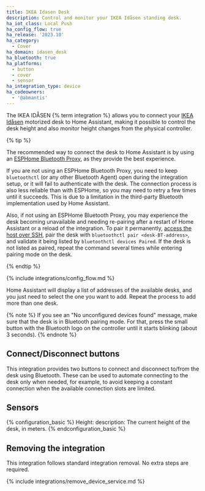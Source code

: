 ```yaml
---
title: IKEA Idasen Desk
description: Control and monitor your IKEA Idåsen standing desk.
ha_iot_class: Local Push
ha_config_flow: true
ha_release: '2023.10'
ha_category:
  - Cover
ha_domain: idasen_desk
ha_bluetooth: true
ha_platforms:
  - button
  - cover
  - sensor
ha_integration_type: device
ha_codeowners:
  - '@abmantis'
---
```


The IKEA IDÅSEN {% term integration %} allows you to connect your [IKEA Idåsen](https://www.ikea.com/us/en/cat/idasen-system-47424/) motorized desk to Home Assistant, making it possible to control the desk height and also monitor height changes from the physical controller.

{% tip %}

The recommended way to connect the desk to Home Assistant is by using an [ESPHome Bluetooth Proxy](https://esphome.io/projects/?type=bluetooth), as they provide the best experience.
  
If you are not using an ESPHome Bluetooth Proxy, you need to keep `bluetoothctl` (or any other Bluetooth Agent) open during the integration setup, or it will fail to authenticate with the desk. The connection process is also less reliable than with ESPHome, so you may need to retry a few times until it succeeds. This is due to a limitation in the third-party Bluetooth implementation used by Home Assistant.

Also, if not using an ESPHome Bluetooth Proxy, you may experience the desk becoming unavailable and needing re-pairing after a restart of Home Assistant or a reload of the integration. To pair it permanently, [access the host over SSH](https://developers.home-assistant.io/docs/operating-system/debugging/#ssh-access-to-the-host), pair the desk with `bluetoothctl pair <desk-BT-address>`, and validate it being listed by `bluetoothctl devices Paired`. If the desk is not listed as paired, repeat the command several times while entering pairing mode on the desk.

{% endtip %}

{% include integrations/config_flow.md %}

Home Assistant will display a list of addresses of the available desks, and you just need to select the one you want to add. Repeat the process to add more than one desk.

{% note %}
If you see an "No unconfigured devices found" message, make sure that the desk is in Bluetooth pairing mode. For that, press the small button with the Bluetooth logo on the controller until it starts blinking (about 3 seconds).
{% endnote %}

## Connect/Disconnect buttons

This integration provides two buttons to connect and disconnect to/from the desk using Bluetooth. These can be used to automate connecting to the desk only when needed, for example, to avoid keeping a constant connection when the available connection slots are limited.

## Sensors

{% configuration_basic %}
Height:
  description: The current height of the desk, in meters.
{% endconfiguration_basic %}

## Removing the integration

This integration follows standard integration removal. No extra steps are required.

{% include integrations/remove_device_service.md %}
